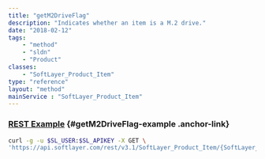 ```yaml
---
title: "getM2DriveFlag"
description: "Indicates whether an item is a M.2 drive."
date: "2018-02-12"
tags:
    - "method"
    - "sldn"
    - "Product"
classes:
    - "SoftLayer_Product_Item"
type: "reference"
layout: "method"
mainService : "SoftLayer_Product_Item"
---
```


### [REST Example](#getM2DriveFlag-example) <a href="/article/rest/"><i class="fas fa-question"></i></a> {#getM2DriveFlag-example .anchor-link} 
```bash
curl -g -u $SL_USER:$SL_APIKEY -X GET \
'https://api.softlayer.com/rest/v3.1/SoftLayer_Product_Item/{SoftLayer_Product_ItemID}/getM2DriveFlag'
```
